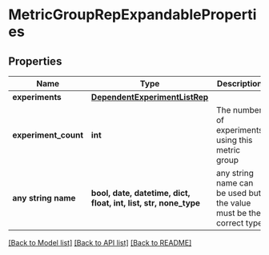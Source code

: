 # MetricGroupRepExpandableProperties


## Properties
Name | Type | Description | Notes
------------ | ------------- | ------------- | -------------
**experiments** | [**DependentExperimentListRep**](DependentExperimentListRep.md) |  | [optional] 
**experiment_count** | **int** | The number of experiments using this metric group | [optional] 
**any string name** | **bool, date, datetime, dict, float, int, list, str, none_type** | any string name can be used but the value must be the correct type | [optional]

[[Back to Model list]](../README.md#documentation-for-models) [[Back to API list]](../README.md#documentation-for-api-endpoints) [[Back to README]](../README.md)


